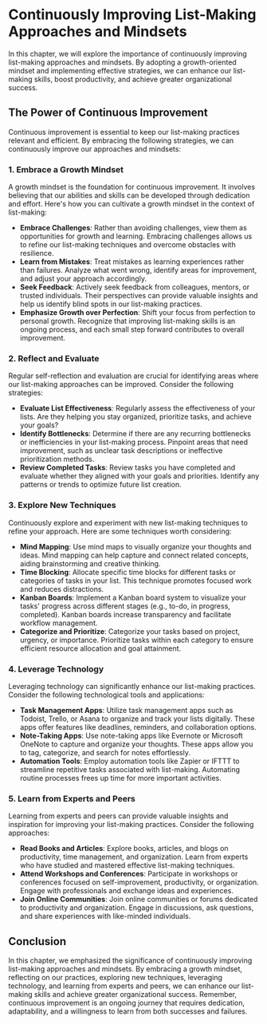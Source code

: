 Continuously Improving List-Making Approaches and Mindsets
===================================================================

In this chapter, we will explore the importance of continuously improving list-making approaches and mindsets. By adopting a growth-oriented mindset and implementing effective strategies, we can enhance our list-making skills, boost productivity, and achieve greater organizational success.

**The Power of Continuous Improvement**
---------------------------------------

Continuous improvement is essential to keep our list-making practices relevant and efficient. By embracing the following strategies, we can continuously improve our approaches and mindsets:

### **1. Embrace a Growth Mindset**

A growth mindset is the foundation for continuous improvement. It involves believing that our abilities and skills can be developed through dedication and effort. Here's how you can cultivate a growth mindset in the context of list-making:

* **Embrace Challenges**: Rather than avoiding challenges, view them as opportunities for growth and learning. Embracing challenges allows us to refine our list-making techniques and overcome obstacles with resilience.
* **Learn from Mistakes**: Treat mistakes as learning experiences rather than failures. Analyze what went wrong, identify areas for improvement, and adjust your approach accordingly.
* **Seek Feedback**: Actively seek feedback from colleagues, mentors, or trusted individuals. Their perspectives can provide valuable insights and help us identify blind spots in our list-making practices.
* **Emphasize Growth over Perfection**: Shift your focus from perfection to personal growth. Recognize that improving list-making skills is an ongoing process, and each small step forward contributes to overall improvement.

### **2. Reflect and Evaluate**

Regular self-reflection and evaluation are crucial for identifying areas where our list-making approaches can be improved. Consider the following strategies:

* **Evaluate List Effectiveness**: Regularly assess the effectiveness of your lists. Are they helping you stay organized, prioritize tasks, and achieve your goals?
* **Identify Bottlenecks**: Determine if there are any recurring bottlenecks or inefficiencies in your list-making process. Pinpoint areas that need improvement, such as unclear task descriptions or ineffective prioritization methods.
* **Review Completed Tasks**: Review tasks you have completed and evaluate whether they aligned with your goals and priorities. Identify any patterns or trends to optimize future list creation.

### **3. Explore New Techniques**

Continuously explore and experiment with new list-making techniques to refine your approach. Here are some techniques worth considering:

* **Mind Mapping**: Use mind maps to visually organize your thoughts and ideas. Mind mapping can help capture and connect related concepts, aiding brainstorming and creative thinking.
* **Time Blocking**: Allocate specific time blocks for different tasks or categories of tasks in your list. This technique promotes focused work and reduces distractions.
* **Kanban Boards**: Implement a Kanban board system to visualize your tasks' progress across different stages (e.g., to-do, in progress, completed). Kanban boards increase transparency and facilitate workflow management.
* **Categorize and Prioritize**: Categorize your tasks based on project, urgency, or importance. Prioritize tasks within each category to ensure efficient resource allocation and goal attainment.

### **4. Leverage Technology**

Leveraging technology can significantly enhance our list-making practices. Consider the following technological tools and applications:

* **Task Management Apps**: Utilize task management apps such as Todoist, Trello, or Asana to organize and track your lists digitally. These apps offer features like deadlines, reminders, and collaboration options.
* **Note-Taking Apps**: Use note-taking apps like Evernote or Microsoft OneNote to capture and organize your thoughts. These apps allow you to tag, categorize, and search for notes effortlessly.
* **Automation Tools**: Employ automation tools like Zapier or IFTTT to streamline repetitive tasks associated with list-making. Automating routine processes frees up time for more important activities.

### **5. Learn from Experts and Peers**

Learning from experts and peers can provide valuable insights and inspiration for improving your list-making practices. Consider the following approaches:

* **Read Books and Articles**: Explore books, articles, and blogs on productivity, time management, and organization. Learn from experts who have studied and mastered effective list-making techniques.
* **Attend Workshops and Conferences**: Participate in workshops or conferences focused on self-improvement, productivity, or organization. Engage with professionals and exchange ideas and experiences.
* **Join Online Communities**: Join online communities or forums dedicated to productivity and organization. Engage in discussions, ask questions, and share experiences with like-minded individuals.

**Conclusion**
--------------

In this chapter, we emphasized the significance of continuously improving list-making approaches and mindsets. By embracing a growth mindset, reflecting on our practices, exploring new techniques, leveraging technology, and learning from experts and peers, we can enhance our list-making skills and achieve greater organizational success. Remember, continuous improvement is an ongoing journey that requires dedication, adaptability, and a willingness to learn from both successes and failures.
